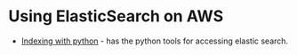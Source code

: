 # Using ElasticSearch on AWS

* [Indexing with python](https://docs.aws.amazon.com/elasticsearch-service/latest/developerguide/es-indexing.html) - has the python tools for accessing elastic search.
